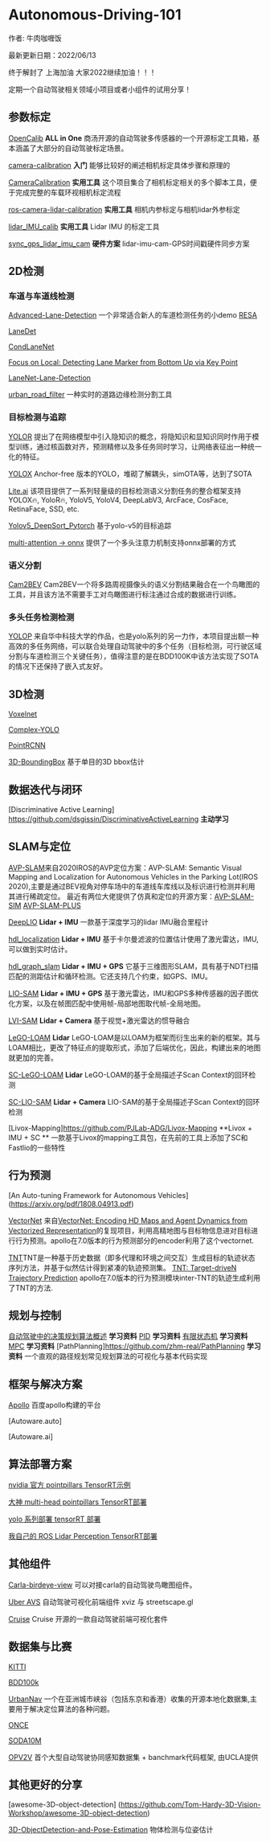 # Autonomous-Driving-101

作者: 牛肉咖喱饭 

最新更新日期：2022/06/13

终于解封了 上海加油 大家2022继续加油！！！

定期一个自动驾驶相关领域小项目或者小组件的试用分享！

## 参数标定

[OpenCalib](https://github.com/PJLab-ADG/SensorsCalibration)
**ALL in One** 商汤开源的自动驾驶多传感器的一个开源标定工具箱，基本涵盖了大部分的自动驾驶标定场景。

[camera-calibration](https://github.com/LittleAprilFool/camera-calibration)
**入门** 能够比较好的阐述相机标定具体步骤和原理的

[CameraCalibration](https://github.com/dyfcalid/CameraCalibration)
**实用工具** 这个项目集合了相机标定相关的多个脚本工具，便于完成完整的车载环视相机标定流程

[ros-camera-lidar-calibration](https://github.com/swyphcosmo/ros-camera-lidar-calibration)
**实用工具** 相机内参标定与相机lidar外参标定

[lidar_IMU_calib](https://github.com/APRIL-ZJU/lidar_IMU_calib)
**实用工具** Lidar IMU 的标定工具

[sync_gps_lidar_imu_cam](https://github.com/nkliuhui/sync_gps_lidar_imu_cam)
**硬件方案** lidar-imu-cam-GPS时间戳硬件同步方案

## 2D检测

### 车道与车道线检测
[Advanced-Lane-Detection](https://github.com/uranus4ever/Advanced-Lane-Detection)
一个非常适合新人的车道检测任务的小demo
[RESA](https://github.com/ZJULearning/resa)

[LaneDet](https://github.com/Turoad/lanedet)

[CondLaneNet](https://github.com/aliyun/conditional-lane-detection)

[Focus on Local: Detecting Lane Marker from Bottom Up via Key Point](https://openaccess.thecvf.com/content/CVPR2021/papers/Qu_Focus_on_Local_Detecting_Lane_Marker_From_Bottom_Up_via_CVPR_2021_paper.pdf)

[LaneNet-Lane-Detection](https://github.com/MaybeShewill-CV/lanenet-lane-detection)

[urban_road_filter](https://github.com/jkk-research/urban_road_filter)
一种实时的道路边缘检测分割工具

### 目标检测与追踪

[YOLOR](https://github.com/WongKinYiu/yolor)
提出了在网络模型中引入隐知识的概念，将隐知识和显知识同时作用于模型训练，通过核函数对齐，预测精修以及多任务同时学习，让网络表征出一种统一化的特征。

[YOLOX](https://github.com/Megvii-BaseDetection/YOLOX)
Anchor-free 版本的YOLO，堆砌了解耦头，simOTA等，达到了SOTA

[Lite.ai](https://github.com/DefTruth/lite.ai)
该项目提供了一系列轻量级的目标检测语义分割任务的整合框架支持 YOLOX🔥, YoloR🔥, YoloV5, YoloV4, DeepLabV3, ArcFace, CosFace, RetinaFace, SSD, etc.

[Yolov5_DeepSort_Pytorch](https://github.com/mikel-brostrom/Yolov5_DeepSort_Pytorch)
基于yolo-v5的目标追踪

[multi-attention -> onnx](https://github.com/liudaizong/CSMGAN/blob/51348c805e83cf4b1c791592d329851a8e2186aa/code/modules_/multihead_attention.py)
提供了一个多头注意力机制支持onnx部署的方式

### 语义分割

[Cam2BEV](https://github.com/ika-rwth-aachen/Cam2BEV)
Cam2BEV一个将多路周视摄像头的语义分割结果融合在一个鸟瞰图的工具，并且该方法不需要手工对鸟瞰图进行标注通过合成的数据进行训练。

### 多头任务检测检测

[YOLOP](https://github.com/hustvl/YOLOP)
来自华中科技大学的作品，也是yolo系列的另一力作，本项目提出额一种高效的多任务网络，可以联合处理自动驾驶中的多个任务（目标检测，可行驶区域分割与车道检测三个关键任务），值得注意的是在BDD100K中该方法实现了SOTA的情况下还保持了嵌入式友好。

## 3D检测
[Voxelnet](https://github.com/steph1793/Voxelnet)

[Complex-YOLO](https://github.com/maudzung/Complex-YOLOv4-Pytorch)

[PointRCNN](https://github.com/sshaoshuai/PointRCNN)

[3D-BoundingBox](https://github.com/skhadem/3D-BoundingBox)
基于单目的3D bbox估计

## 数据迭代与闭环

[Discriminative Active Learning] https://github.com/dsgissin/DiscriminativeActiveLearning
**主动学习**

## SLAM与定位
[AVP-SLAM](https://arxiv.org/abs/2007.01813)来自2020IROS的AVP定位方案：AVP-SLAM: Semantic Visual Mapping and Localization for Autonomous Vehicles in the Parking Lot(IROS 2020),主要是通过BEV视角对停车场中的车道线车库线以及标识进行检测并利用其进行稀疏定位。
最近有两位大佬提供了仿真和定位的开源方案：[AVP-SLAM-SIM](https://github.com/TurtleZhong/AVP-SLAM-SIM) [AVP-SLAM-PLUS](https://github.com/liuguitao/AVP-SLAM-PLUS)

[DeepLIO](https://github.com/ArashJavan/DeepLIO)
**Lidar + IMU** 一款基于深度学习的lidar IMU融合里程计

[hdl_localization](https://github.com/koide3/hdl_localization)
**Lidar + IMU** 基于卡尔曼滤波的位置估计使用了激光雷达，IMU, 可以做到实时估计。

[hdl_graph_slam](https://github.com/koide3/hdl_graph_slam)
**Lidar + IMU + GPS** 它基于三维图形SLAM，具有基于NDT扫描匹配的测距估计和循环检测。它还支持几个约束，如GPS、IMU。

[LIO-SAM](https://github.com/TixiaoShan/LIO-SAM)
**Lidar + IMU + GPS** 基于激光雷达，IMU和GPS多种传感器的因子图优化方案，以及在帧图匹配中使用帧-局部地图取代帧-全局地图。

[LVI-SAM](https://github.com/TixiaoShan/LVI-SAM)
**Lidar + Camera** 基于视觉+激光雷达的惯导融合

[LeGO-LOAM](https://github.com/RobustFieldAutonomyLab/LeGO-LOAM)
**Lidar** LeGO-LOAM是以LOAM为框架而衍生出来的新的框架。其与LOAM相比，更改了特征点的提取形式，添加了后端优化，因此，构建出来的地图就更加的完善。

[SC-LeGO-LOAM](https://github.com/irapkaist/SC-LeGO-LOAM)
**Lidar** LeGO-LOAM的基于全局描述子Scan Context的回环检测

[SC-LIO-SAM](https://github.com/gisbi-kim/SC-LIO-SAM)
**Lidar + Camera** LIO-SAM的基于全局描述子Scan Context的回环检测

[Livox-Mapping]https://github.com/PJLab-ADG/Livox-Mapping
**Livox + IMU + SC  ** 一款基于Livox的mapping工具包，在先前的工具上添加了SC和Fastlio的一些特性 


## 行为预测

[An Auto-tuning Framework for Autonomous Vehicles] (https://arxiv.org/pdf/1808.04913.pdf)

[VectorNet](https://github.com/Liang-ZX/VectorNet.git)
来自[VectorNet: Encoding HD Maps and Agent Dynamics from Vectorized Representation](https://arxiv.org/abs/2005.04259)的复现项目，利用高精地图与目标物信息进对目标进行行为预测。apollo在7.0版本的行为预测部分的encoder利用了这个vectornet.

[TNT](https://github.com/Henry1iu/TNT-Trajectory-Predition)TNT是一种基于历史数据（即多代理和环境之间交互）生成目标的轨迹状态序列方法，并基于似然估计得到紧凑的轨迹预测集。
[TNT: Target-driveN Trajectory Prediction](https://arxiv.org/pdf/2008.08294.pdf) apollo在7.0版本的行为预测模块inter-TNT的轨迹生成利用了TNT的方法.

## 规划与控制

[自动驾驶中的决策规划算法概述](https://www.jiqizhixin.com/articles/2019-07-22)
**学习资料** 
[PID](https://en.wikipedia.org/wiki/PID_controller)
**学习资料**
[有限状态机](https://en.wikipedia.org/wiki/Finite-state_machine)
**学习资料**
[MPC](https://en.wikipedia.org/wiki/Model_predictive_control)
**学习资料**
[PathPlanning]https://github.com/zhm-real/PathPlanning
**学习资料** 一个直观的路径规划常见规划算法的可视化与基本代码实现


## 框架与解决方案

[Apollo](https://github.com/ApolloAuto/apollo)
百度apollo构建的平台

[Autoware.auto]

[Autoware.ai]

## 算法部署方案
[nvidia 官方 pointpillars TensorRT示例](https://github.com/NVIDIA-AI-IOT/CUDA-PointPillars)

[大神 multi-head pointpillars TensorRT部署](https://github.com/hova88/PointPillars_MultiHead_40FPS)

[yolo 系列部署 tensorRT 部署](https://github.com/shouxieai/tensorRT_Pro)

[我自己的 ROS Lidar Perception TensorRT部署](https://github.com/PeterJaq/lidar_perception)

## 其他组件

[Carla-birdeye-view](https://github.com/deepsense-ai/carla-birdeye-view)
可以对接carla的自动驾驶鸟瞰图组件。

[Uber AVS](https://avs.auto/#/)
自动驾驶可视化前端组件 xviz 与 streetscape.gl 

[Cruise](https://webviz.io/worldview/#/)
Cruise 开源的一款自动驾驶前端可视化套件

## 数据集与比赛
[KITTI](http://www.cvlibs.net/datasets/kitti/)

[BDD100k](https://www.bdd100k.com/)

[UrbanNav](https://github.com/weisongwen/UrbanNavDataset)
一个在亚洲城市峡谷（包括东京和香港）收集的开源本地化数据集,主要用于解决定位算法的各种问题。

[ONCE](https://once-for-auto-driving.github.io)

[SODA10M](https://soda-2d.github.io/)

[OPV2V](https://mobility-lab.seas.ucla.edu/opv2v/)
首个大型自动驾驶协同感知数据集 + banchmark代码框架, 由UCLA提供


## 其他更好的分享


[awesome-3D-object-detection] (https://github.com/Tom-Hardy-3D-Vision-Workshop/awesome-3D-object-detection)

[3D-ObjectDetection-and-Pose-Estimation](https://github.com/littlebearsama/3D-ObjectDetection-and-Pose-Estimation)
物体检测与位姿估计

